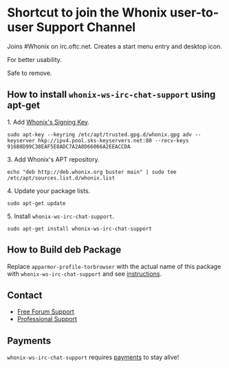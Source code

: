 # Shortcut to join the Whonix user-to-user Support Channel #

Joins #Whonix on irc.oftc.net. Creates a start menu entry and desktop icon.

For better usability.

Safe to remove.
## How to install `whonix-ws-irc-chat-support` using apt-get ##

1\. Add [Whonix's Signing Key](https://www.whonix.org/wiki/Whonix_Signing_Key).

```
sudo apt-key --keyring /etc/apt/trusted.gpg.d/whonix.gpg adv --keyserver hkp://ipv4.pool.sks-keyservers.net:80 --recv-keys 916B8D99C38EAF5E8ADC7A2A8D66066A2EEACCDA
```

3\. Add Whonix's APT repository.

```
echo "deb http://deb.whonix.org buster main" | sudo tee /etc/apt/sources.list.d/whonix.list
```

4\. Update your package lists.

```
sudo apt-get update
```

5\. Install `whonix-ws-irc-chat-support`.

```
sudo apt-get install whonix-ws-irc-chat-support
```

## How to Build deb Package ##

Replace `apparmor-profile-torbrowser` with the actual name of this package with `whonix-ws-irc-chat-support` and see [instructions](https://www.whonix.org/wiki/Dev/Build_Documentation/apparmor-profile-torbrowser).

## Contact ##

* [Free Forum Support](https://forums.whonix.org)
* [Professional Support](https://www.whonix.org/wiki/Professional_Support)

## Payments ##

`whonix-ws-irc-chat-support` requires [payments](https://www.whonix.org/wiki/Payments) to stay alive!
